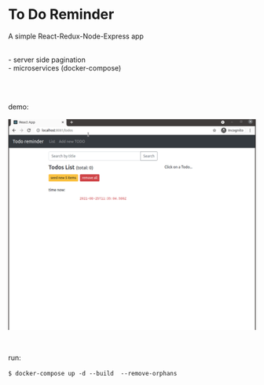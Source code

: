# To Do Reminder<br>

A simple React-Redux-Node-Express app

<br>
- server side pagination<br>
- microservices (docker-compose)

<br><br>

demo:<br><br>
<img src="demo.gif" >

<br>

run:<br>

`$ docker-compose up -d --build  --remove-orphans`

